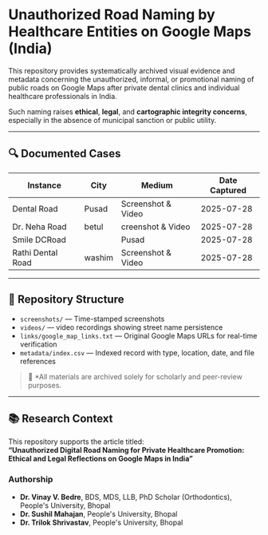 # Unauthorized Road Naming by Healthcare Entities on Google Maps (India)

This repository provides systematically archived visual evidence and metadata concerning the unauthorized, informal, or promotional naming of public roads on Google Maps after private dental clinics and individual healthcare professionals in India.

Such naming raises **ethical**, **legal**, and **cartographic integrity concerns**, especially in the absence of municipal sanction or public utility.

---

## 🔍 Documented Cases

| Instance              | City       | Medium     | Date Captured |
|-----------------------|------------|------------|---------------|
| Dental Road           | Pusad     | Screenshot & Video | 2025-07-28 |
| Dr. Neha Road         |   betul   |  creenshot & Video | 2025-07-28 |
| Smile DCRoad |          | Pusad | 2025-07-28 |
| Rathi Dental Road           | washim      | Screenshot & Video | 2025-07-28 |


---

## 📁 Repository Structure

- `screenshots/` — Time-stamped screenshots
- `videos/` — video recordings showing street name persistence
- `links/google_map_links.txt` — Original Google Maps URLs for real-time verification
- `metadata/index.csv` — Indexed record with type, location, date, and file references

> 🔐 *All materials are archived solely for scholarly and peer-review purposes. 

---

## 📚 Research Context

This repository supports the article titled:  
**“Unauthorized Digital Road Naming for Private Healthcare Promotion: Ethical and Legal Reflections on Google Maps in India”**  


### Authorship

- **Dr. Vinay V. Bedre**, BDS, MDS, LLB, PhD Scholar (Orthodontics), People's University, Bhopal  
- **Dr. Sushil Mahajan**, People's University, Bhopal  
- **Dr. Trilok Shrivastav**, People's University, Bhopal  



